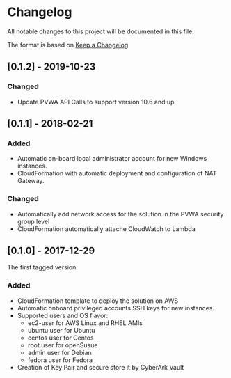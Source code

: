 # Changelog
All notable changes to this project will be documented in this file.

The format is based on [Keep a Changelog](http://keepachangelog.com/en/1.0.0/)

## [0.1.2] - 2019-10-23

### Changed
- Update PVWA API Calls to support version 10.6 and up

## [0.1.1] - 2018-02-21

### Added
- Automatic on-board local administrator account for new Windows instances.
- CloudFormation with automatic deployment and configuration of NAT Gateway.

### Changed
- Automatically add network access for the solution in the PVWA security group level
- CloudFormation automatically attache CloudWatch to Lambda

## [0.1.0] - 2017-12-29
The first tagged version.
### Added
- CloudFormation template to deploy the solution on AWS
- Automatic onboard privileged accounts SSH keys for new instances.
- Supported users and OS flavor:
	- ec2-user for AWS Linux and RHEL AMIs
	- ubuntu user for Ubuntu
	- centos user for Centos
	- root user for openSusue
	- admin user for Debian
	- fedora user for Fedora
- Creation of Key Pair and secure store it by CyberArk Vault

[1.0]: https://github.com/cyberark/cyberark-aws-auto-onboarding
